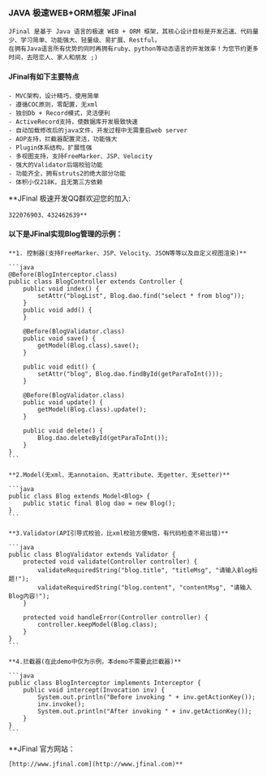 ### JAVA 极速WEB+ORM框架 JFinal

	JFinal 是基于 Java 语言的极速 WEB + ORM 框架，其核心设计目标是开发迅速、代码量少、学习简单、功能强大、轻量级、易扩展、Restful。
	在拥有Java语言所有优势的同时再拥有ruby、python等动态语言的开发效率！为您节约更多时间，去陪恋人、家人和朋友 ;)

#### JFinal有如下主要特点

	- MVC架构，设计精巧，使用简单
	- 遵循COC原则，零配置，无xml
	- 独创Db + Record模式，灵活便利
	- ActiveRecord支持，使数据库开发极致快速
	- 自动加载修改后的java文件，开发过程中无需重启web server
	- AOP支持，拦截器配置灵活，功能强大
	- Plugin体系结构，扩展性强
	- 多视图支持，支持FreeMarker、JSP、Velocity
	- 强大的Validator后端校验功能
	- 功能齐全，拥有struts2的绝大部分功能
	- 体积小仅218K，且无第三方依赖

**JFinal 极速开发QQ群欢迎您的加入: 
	
	322076903、432462639**

#### 以下是JFinal实现Blog管理的示例：

	**1. 控制器(支持FreeMarker、JSP、Velocity、JSON等等以及自定义视图渲染)**
	
	```java
	@Before(BlogInterceptor.class)
	public class BlogController extends Controller {
	    public void index() {
	        setAttr("blogList", Blog.dao.find("select * from blog"));
	    }
	    public void add() {
	    }
	
	    @Before(BlogValidator.class)
	    public void save() {
	        getModel(Blog.class).save();
	    }
	
	    public void edit() {
	        setAttr("blog", Blog.dao.findById(getParaToInt()));
	    }
	
	    @Before(BlogValidator.class)
	    public void update() {
	        getModel(Blog.class).update();
	    }
	
	    public void delete() {
	        Blog.dao.deleteById(getParaToInt());
	    }
	}
	```

	**2.Model(无xml、无annotaion、无attribute、无getter、无setter)**
	
	```java
	public class Blog extends Model<Blog> {
	    public static final Blog dao = new Blog();
	}
	```

	**3.Validator(API引导式校验，比xml校验方便N倍，有代码检查不易出错)**
	
	```java
	public class BlogValidator extends Validator {
	    protected void validate(Controller controller) {
	        validateRequiredString("blog.title", "titleMsg", "请输入Blog标题!");
	        validateRequiredString("blog.content", "contentMsg", "请输入Blog内容!");
	    }
	
	    protected void handleError(Controller controller) {
	        controller.keepModel(Blog.class);
	    }
	}
	```

	**4.拦截器(在此demo中仅为示例，本demo不需要此拦截器)**
	
	```java
	public class BlogInterceptor implements Interceptor {
	    public void intercept(Invocation inv) {
	        System.out.println("Before invoking " + inv.getActionKey());
	        inv.invoke();
	        System.out.println("After invoking " + inv.getActionKey());
	    }
	}
	```

**JFinal 官方网站：

	[http://www.jfinal.com](http://www.jfinal.com)**

